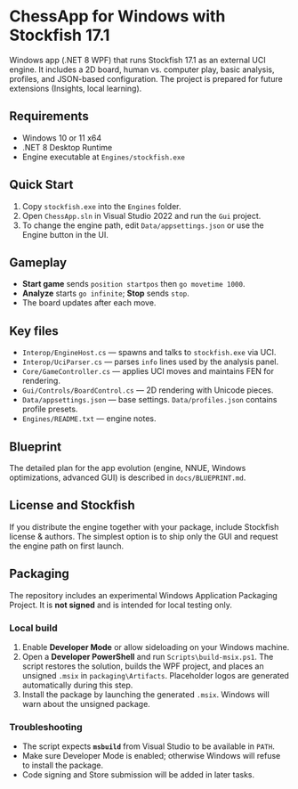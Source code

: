 # ChessApp for Windows with Stockfish 17.1

Windows app (.NET 8 WPF) that runs Stockfish 17.1 as an external UCI engine. It includes a 2D board, human vs. computer play, basic analysis, profiles, and JSON-based configuration. The project is prepared for future extensions (Insights, local learning).

## Requirements

* Windows 10 or 11 x64
* .NET 8 Desktop Runtime
* Engine executable at `Engines/stockfish.exe`

## Quick Start

1. Copy `stockfish.exe` into the `Engines` folder.
2. Open `ChessApp.sln` in Visual Studio 2022 and run the `Gui` project.
3. To change the engine path, edit `Data/appsettings.json` or use the Engine button in the UI.

## Gameplay

* **Start game** sends `position startpos` then `go movetime 1000`.
* **Analyze** starts `go infinite`; **Stop** sends `stop`.
* The board updates after each move.

## Key files

* `Interop/EngineHost.cs` — spawns and talks to `stockfish.exe` via UCI.
* `Interop/UciParser.cs` — parses `info` lines used by the analysis panel.
* `Core/GameController.cs` — applies UCI moves and maintains FEN for rendering.
* `Gui/Controls/BoardControl.cs` — 2D rendering with Unicode pieces.
* `Data/appsettings.json` — base settings. `Data/profiles.json` contains profile presets.
* `Engines/README.txt` — engine notes.

## Blueprint

The detailed plan for the app evolution (engine, NNUE, Windows optimizations, advanced GUI) is described in `docs/BLUEPRINT.md`.

## License and Stockfish

If you distribute the engine together with your package, include Stockfish license & authors. The simplest option is to ship only the GUI and request the engine path on first launch.

## Packaging

The repository includes an experimental Windows Application Packaging Project. It is **not signed** and is intended for local testing only.

### Local build

1. Enable **Developer Mode** or allow sideloading on your Windows machine.
2. Open a **Developer PowerShell** and run `Scripts\build-msix.ps1`.
   The script restores the solution, builds the WPF project, and places an unsigned `.msix` in `packaging\Artifacts`.
   Placeholder logos are generated automatically during this step.
3. Install the package by launching the generated `.msix`. Windows will warn about the unsigned package.

### Troubleshooting

* The script expects **`msbuild`** from Visual Studio to be available in `PATH`.
* Make sure Developer Mode is enabled; otherwise Windows will refuse to install the package.
* Code signing and Store submission will be added in later tasks.
